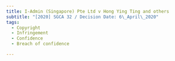 ```yaml
---
title: I-Admin (Singapore) Pte Ltd v Hong Ying Ting and others
subtitle: "[2020] SGCA 32 / Decision Date: 6\_April\_2020"
tags:
  - Copyright
  - Infringement
  - Confidence
  - Breach of confidence

---
```

